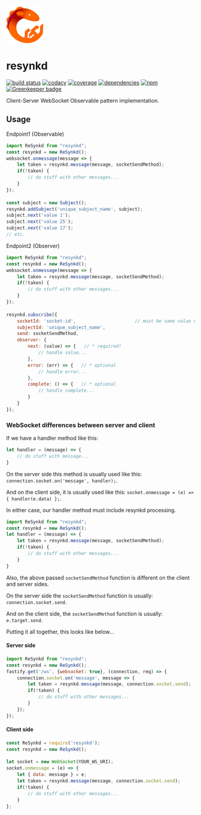 <a href="https://cope.github.io/resynkd/">
  <img alt="resynkd" src="https://raw.githubusercontent.com/cope/resynkd/master/resynkd.jpg" width="100">
</a>

# resynkd
[![build status](https://img.shields.io/travis/cope/resynkd.svg?branch=master)](https://travis-ci.org/cope/resynkd)
[![codacy](https://img.shields.io/codacy/grade/688be689cad640b89d180b8fee850df7.svg)](https://www.codacy.com/project/cope/resynkd/dashboard)
[![coverage](https://img.shields.io/coveralls/github/cope/resynkd/master.svg)](https://coveralls.io/github/cope/resynkd?branch=master)
[![dependencies](https://david-dm.org/cope/resynkd.svg)](https://www.npmjs.com/package/resynkd)
[![npm](https://img.shields.io/npm/dt/resynkd.svg)](https://www.npmjs.com/package/resynkd)
[![Greenkeeper badge](https://badges.greenkeeper.io/cope/resynkd.svg)](https://greenkeeper.io/)

Client-Server WebSocket Observable pattern implementation.

## Usage

Endpoint1 (Observable)
```javascript
import ReSynkd from "resynkd";
const resynkd = new ReSynkd();
websocket.onmessage(message => {
    let taken = resynkd.message(message, socketSendMethod);
    if(!taken) {
        // do stuff with other messages...
    }
});

const subject = new Subject();
resynkd.addSubject('unique_subject_name', subject);
subject.next('value 1');
subject.next('value 25');
subject.next('value 17');
// etc.
```

Endpoint2 (Observer)
```javascript
import ReSynkd from "resynkd";
const resynkd = new ReSynkd();
websocket.onmessage(message => {
    let taken = resynkd.message(message, socketSendMethod);
    if(!taken) {
        // do stuff with other messages...
    }
});

resynkd.subscribe({
	socketId: 'socket-id',                      // must be same value on both socket endpoints
	subjectId: 'unique_subject_name',          
	send: socketSendMethod,
	observer: {
        next: (value) => {   // * required!
            // handle value...
        },
        error: (err) => {   // * optional
            // handle error...
        },
        complete: () => {   // * optional
            // handle complete...
        }
   	}
});
```

### WebSocket differences between server and client

If we have a handler method like this:
```javascript
let handler = (message) => {
    // do stuff with message...
}
```

On the server side this method is usually used like this: `connection.socket.on('message', handler);`.

And on the client side, it is usually used like this: `socket.onmessage = (e) => { handler(e.data) };`.

In either case, our handler method must include resynkd processing.
```javascript
import ReSynkd from "resynkd";
const resynkd = new ReSynkd();
let handler = (message) => {
    let taken = resynkd.message(message, socketSendMethod);
    if(!taken) {
        // do stuff with other messages...
    }
}
```

Also, the above passed `socketSendMethod` function is different on the client and server sides.

On the server side the `socketSendMethod` function is usually: `connection.socket.send`.

And on the client side, the `socketSendMethod` function is usually: `e.target.send`.

Putting it all together, this looks like below...

#### Server side
```javascript
import ReSynkd from "resynkd";
const resynkd = new ReSynkd();
fastify.get('/ws', {websocket: true}, (connection, req) => {
    connection.socket.on('message', message => {
        let taken = resynkd.message(message, connection.socket.send);
        if(!taken) {
            // do stuff with other messages...
        }
    });
});
```

#### Client side
```javascript
const ReSynkd = require('resynkd');
const resynkd = new ReSynkd();

let socket = new WebSocket(YOUR_WS_URI);
socket.onmessage = (e) => {
    let { data: message } = e;
    let taken = resynkd.message(message, connection.socket.send);
    if(!taken) {
        // do stuff with other messages...
    }
};
```
